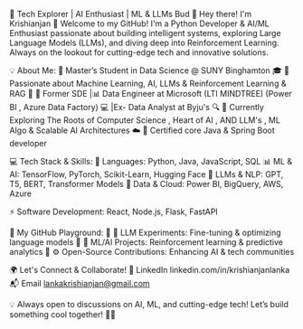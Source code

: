 🚀 Tech Explorer | AI Enthusiast | ML & LLMs Bud 🤖
Hey there! I'm Krishianjan  👋
Welcome to my GitHub! I'm a  Python Developer & AI/ML Enthusiast passionate about building intelligent systems, exploring Large Language Models (LLMs), and diving deep into Reinforcement Learning. Always on the lookout for cutting-edge tech and innovative solutions.

💡 About Me:
🔹 Master’s Student in Data Science @ SUNY Binghamton 🎓
🔹 Passionate about Machine Learning, AI, LLMs & Reinforcement Learning & RAG  🤖
🔹 Former SDE  |📊 Data Engineer at Microsoft (LTI MINDTREE) (Power BI , Azure Data Factory) 💻 |Ex- Data Analyst at Byju's 🔍 
🔹 Currently Exploring  The Roots of Computer Science , Heart of AI , AND  LLM's , ML Algo & Scalable AI Architectures  ☁️
🔹 Certified core Java & Spring Boot developer

💻 Tech Stack & Skills:
🚀 Languages: Python, Java, JavaScript, SQL
📊 ML & AI: TensorFlow, PyTorch, Scikit-Learn, Hugging Face
🧠 LLMs & NLP: GPT, T5, BERT, Transformer Models
📡 Data & Cloud: Power BI, BigQuery, AWS, Azure


⚡ Software Development: React, Node.js, Flask, FastAPI

🚀 My GitHub Playground:
📌 🔬 LLM Experiments: Fine-tuning & optimizing language models
📌 🧠 ML/AI Projects: Reinforcement learning & predictive analytics
📌 ⚙️ Open-Source Contributions: Enhancing AI & tech communities

🌍 Let's Connect & Collaborate!
🔗 LinkedIn linkedin.com/in/krishianjanlanka
📬 Email lankakrishianjan@gmail.com

💡 Always open to discussions on AI, ML, and cutting-edge tech! Let’s build something cool together! 🚀✨

